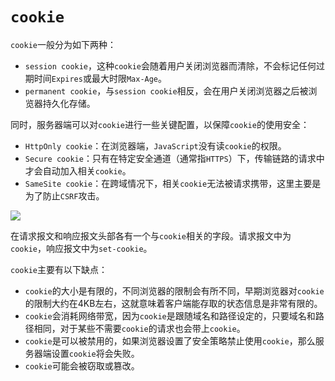 # `cookie`

`cookie`一般分为如下两种：

- `session cookie`，这种`cookie`会随着用户关闭浏览器而清除，不会标记任何过期时间`Expires`或最大时限`Max-Age`。
- `permanent cookie`，与`session cookie`相反，会在用户关闭浏览器之后被浏览器持久化存储。

同时，服务器端可以对`cookie`进行一些关键配置，以保障`cookie`的使用安全：

- `HttpOnly cookie`：在浏览器端，`JavaScript`没有读`cookie`的权限。
- `Secure cookie`：只有在特定安全通道（通常指`HTTPS`）下，传输链路的请求中才会自动加入相关`cookie`。
- `SameSite cookie`：在跨域情况下，相关`cookie`无法被请求携带，这里主要是为了防止`CSRF`攻击。

![](/skill-blog/img/0020.jpg)

在请求报文和响应报文头部各有一个与`cookie`相关的字段。请求报文中为`cookie`，响应报文中为`set-cookie`。

`cookie`主要有以下缺点：

- `cookie`的大小是有限的，不同浏览器的限制会有所不同，早期浏览器对`cookie`的限制大约在4KB左右，这就意味着客户端能存取的状态信息是非常有限的。
- `cookie`会消耗网络带宽，因为`cookie`是跟随域名和路径设定的，只要域名和路径相同，对于某些不需要`cookie`的请求也会带上`cookie`。
- `cookie`是可以被禁用的，如果浏览器设置了安全策略禁止使用`cookie`，那么服务器端设置`cookie`将会失败。
- `cookie`可能会被窃取或篡改。

